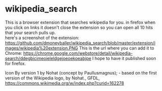 # wikipedia_search
This is a browser extension that searches wikipedia for you. in firefox when you click on links it doesn't close the extension so you can open all 10 hits that your search pulls up.  
here's a screenshot of the extension: https://github.com/dmoneyballer/wikipedia_search/blob/master/extension/images/wikipedia%20extension.PNG
This is the url where you can add it to Chrome: https://chrome.google.com/webstore/detail/wikipedia-search/ddegbicimeoieleldgejoeoekoeabjpe 
I hope to have it published soon for firefox.

Icon By version 1 by Nohat (concept by Paullusmagnus); - based on the first version of the Wikipedia logo, by Nohat., GFDL, https://commons.wikimedia.org/w/index.php?curid=162278

